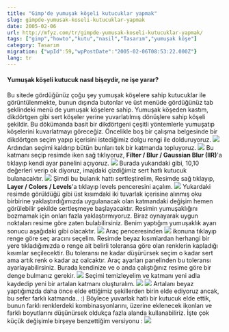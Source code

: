 ```yaml
---
title: "Gimp'de yumuşak köşeli kutucuklar yapmak"
slug: gimpde-yumusak-koseli-kutucuklar-yapmak
date: 2005-02-06
url: http://mfyz.com/tr/gimpde-yumusak-koseli-kutucuklar-yapmak/
tags: ["gimp","howto","kutu","nasil","Tasarım","yumuşak köşe"]
category: Tasarım
migration: {"wpId":59,"wpPostDate":"2005-02-06T08:53:22.000Z"}
lang: tr
---
```


#### Yumuşak köşeli kutucuk nasıl bişeydir, ne işe yarar?

Bu sitede gördüğünüz çoğu şey yumuşak köşelere sahip kutucuklar ile görüntülenmekte, bunun dışında butonlar ve üst menüde gördüğünüz tab şeklindeki menü de yumuşak köşelere sahip. Yumuşak köşeden kastım, dikdörtgen gibi sert köşeler yerine yuvarlatılmış dönüşlere sahip köşeli şekildir. Bu dökümanda basit bir dikdörtgeni çeşitli yöntemlerle yumuşatıp köşelerini kuvarlatmayı göreceğiz. Öncelikle boş bir çalışma belgesinde bir dikdörtgen seçim yapıp içerisini istediğimiz dolgu rengi ile dolduruyoruz. ![](/images/archive/tr/2005/02/gmp_ykk_1.png) Ardından seçimi kaldırıp bütün bunları tek bir katmanda topluyoruz. ![](/images/archive/tr/2005/02/gmp_ykk_2.png) Bu katmanı seçip resimde iken sağ tıklıyoruz, **Filter / Blur / Gaussian Blur (IIR)**'a tıklayıp kendi ayar panelini açıyoruz. ![](/images/archive/tr/2005/02/gmp_ykk_3.png) Burada yukarıdaki gibi, 10,10 değerleri verip ok diyoruz, imajdaki çizdiğimiz sert hatlı kutucuk bulanacaktır. ![](/images/archive/tr/2005/02/gmp_ykk_4.png) Şimdi bu bulanık hattı sertleştirelim, Resimde sağ tıklayıp, **Layer / Colors / Levels**'a tıklayıp levels penceresini açalım. ![](/images/archive/tr/2005/02/gmp_ykk_5.png) Yukardaki resimde görüldüğü gibi üst kısımdaki iki tuvarlak içerisine alınmış oku birbirine yaklaştırdığımızda uygulanacak olan katmandaki değişim hemen görülebilir şekilde sertleşmeye başlayacaktır. Resimin yumuşaklığını bozmamak için onları fazla yaklaştırmıyoruz. Biraz oynayarak uygun noktaları resime göre zaten bulabilirsiniz. Benim yaptığım yumuşaklık ayarı sonucu aşağıdaki gibi olacaktır. ![](/images/archive/tr/2005/02/gmp_ykk_6.png) Araç penceresinden ![](/images/archive/tr/2005/02/gmp_ykk_icon.png) ikonuna tıklayıp renge göre seç aracını seçelim. Resimde beyaz kısımlardan herhangi bir yere tıkladığımızda o renge ait belirli toleransa göre olan renklerin kapladığı kısımlar seçilecektir. Bu toleransı ne kadar düşürürsek seçim o kadar sert ama artık renk o kadar az oalcaktır. Araç ayarları panelinden bu toleransı ayarlayabilirsiniz. Burada kendinize ve o anda çalıştığınız resime göre bir denge bulmanız gerekir. ![](/images/archive/tr/2005/02/gmp_ykk_7.png) Seçimi temizleyelim ve katmanı yeni adla kaydedip yeni bir artalan katmanı oluşturalım. ![](/images/archive/tr/2005/02/gmp_ykk_8.png) ![](/images/archive/tr/2005/02/gmp_ykk_9.png) Artalanı beyaz yaptığımzda daha önce elde ettiğimiz şekillerden birin elde ediyoruz ancak, bu sefer farklı katmanda.. :) Böylece yuvarlak hatlı bir kutucuk elde ettik, bunun farklı renklerdeki kombinasyonlarını, üzerine eklenecek ikonları ve farklı boyutlarını düşünürsek oldukça fazla alanda kullanabiliriz. İşte çok küçük değişimle birşeye benzettiğim versiyonu : ![](/images/archive/tr/2005/02/gmp_ykk_10.png)